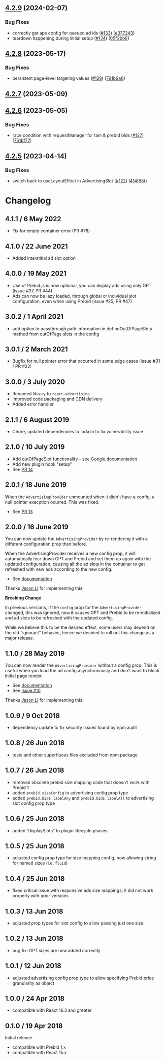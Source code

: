 ## [4.2.9](https://github.com/KijijiCA/react-advertising/compare/v4.2.8...v4.2.9) (2024-02-07)


### Bug Fixes

* correctly get aps config for queued ad ids ([#133](https://github.com/KijijiCA/react-advertising/issues/133)) ([e377243](https://github.com/KijijiCA/react-advertising/commit/e377243b430570f7503c2d0a8311259a4ac8601b))
* teardown happening during initial setup ([#134](https://github.com/KijijiCA/react-advertising/issues/134)) ([05f2bb8](https://github.com/KijijiCA/react-advertising/commit/05f2bb8f88211eb976014f3fdbcd878f9847c7e8))


## [4.2.8](https://github.com/KijijiCA/react-advertising/compare/v4.2.7...v4.2.8) (2023-05-17)


### Bug Fixes

* persistent page-level targeting values ([#129](https://github.com/KijijiCA/react-advertising/issues/129)) ([791b9a6](https://github.com/KijijiCA/react-advertising/commit/791b9a6440121f36f229a820da9eff99d0219196))

## [4.2.7](https://github.com/KijijiCA/react-advertising/compare/v4.2.6...v4.2.7) (2023-05-09)

## [4.2.6](https://github.com/KijijiCA/react-advertising/compare/v4.2.5...v4.2.6) (2023-05-05)


### Bug Fixes

* race condition with requestManager for tam & prebid bids ([#127](https://github.com/KijijiCA/react-advertising/issues/127)) ([751bf77](https://github.com/KijijiCA/react-advertising/commit/751bf771bee1d210cb3b4a4c29b7cc90d77b7de2))

## [4.2.5](https://github.com/KijijiCA/react-advertising/compare/v4.2.4...v4.2.5) (2023-04-14)


### Bug Fixes

* switch back to useLayoutEffect in AdvertisingSlot ([#122](https://github.com/KijijiCA/react-advertising/issues/122)) ([414f55f](https://github.com/KijijiCA/react-advertising/commit/414f55f6048a0721b0304ef3f8faabe94ec7c6b5))

# Changelog

## 4.1.1 / 6 May 2022

- Fix for empty container error (PR #78)

## 4.1.0 / 22 June 2021

- Added interstitial ad slot option

## 4.0.0 / 19 May 2021

- Use of Prebid.js is now optional, you can display ads using only GPT (issue
  #37, PR #44)
- Ads can now be lazy loaded, through global or individual slot configuration,
  even when using Prebid (issue #25, PR #47)

## 3.0.2 / 1 April 2021

- add option to passthrough path information in defineOutOfPageSlots method from
  outOfPage slots in the config

## 3.0.1 / 2 March 2021

- Bugfix for null pointer error that occurred in some edge cases (issue #31 / PR
  #32)

## 3.0.0 / 3 July 2020

- Renamed library to `react-advertising`
- Improved code packaging and CDN delivery
- Added error handler

## 2.1.1 / 6 August 2019

- Chore, updated dependencies to lodash to fix vulnerability issue

## 2.1.0 / 10 July 2019

- Add outOfPageSlot functionality - see
  [Google documentation](https://support.google.com/admanager/answer/6088046?hl=en)
- Add new plugin hook "setup"
- See [PR 14](https://github.com/technology-ebay-de/react-prebid/pull/14)

## 2.0.1 / 18 June 2019

When the `AdvertisingProvider` unmounted when it didn't have a config, a null
pointer execption ocurred. This was fixed.

- See [PR 13](https://github.com/technology-ebay-de/react-prebid/pull/13)

## 2.0.0 / 16 June 2019

You can now update the `AdvertisingProvider` by re-rendering it with a different
configuration prop than before.

When the AdvertisingProvider receives a new config prop, it will automatically
tear down GPT and Prebid and set them up again with the updated configuration,
causing all the ad slots in the container to get refreshed with new ads
according to the new config.

- See
  [documentation](https://github.com/technology-ebay-de/react-prebid/wiki/Advanced-Usage#updating-the-configuration-after-initial-rendering)

Thanks [Jason Li](https://github.com/sundy001) for implementing this!

**Breaking Change**

In previous versions, if the `config` prop for the `AdvertisingProvider`
changed, this was ignored, now it causes GPT and Prebid to be re-initialized and
ad slots to be refreshed with the updated config.

While we believe this to be the desired effect, some users may depend on the old
“ignorant” behavior, hence we decided to roll out this change as a major
release.

## 1.1.0 / 28 May 2019

You can now render the `AdvertisingProvider` without a config prop. This is
useful when you load the ad config asynchronously and don't want to block
initial page render.

- See
  [documentation](https://github.com/technology-ebay-de/react-prebid/wiki/API#advanced-usage-passing-the-config-prop-later)
- See [issue #10](https://github.com/technology-ebay-de/react-prebid/issues/10)

Thanks [Jason Li](https://github.com/sundy001) for implementing this!

## 1.0.9 / 9 Oct 2018

- dependency update to fix security issues found by npm audit

## 1.0.8 / 26 Jun 2018

- tests and other superfluous files excluded from npm package

## 1.0.7 / 26 Jun 2018

- removed obsolete prebid size mapping code that doesn't work with Prebid 1
- added `prebid.sizeConfig` to advertising config prop type
- added `prebid.bids.labelAny` and `prebid.bids.labelAll` to advertising slot
  config prop type

## 1.0.6 / 25 Jun 2018

- added “displaySlots” to plugin lifecycle phases

## 1.0.5 / 25 Jun 2018

- adjusted config prop type for size mapping config, now allowing string for
  named sizes (i.e. `fluid`)

## 1.0.4 / 25 Jun 2018

- fixed critical issue with responsive ads size mappings; it did not work
  properly with prior versions

## 1.0.3 / 13 Jun 2018

- adjusted prop types for slot config to allow passing just one size

## 1.0.2 / 13 Jun 2018

- bug fix: GPT sizes are now added correctly

## 1.0.1 / 12 Jun 2018

- adjusted advertising config prop type to allow specifying Prebid price
  granularity as object

## 1.0.0 / 24 Apr 2018

- compatible with React 16.3 and greater

## 0.1.0 / 19 Apr 2018

Initial release

- compatible with Prebid 1.x
- compatible with React 15.x
